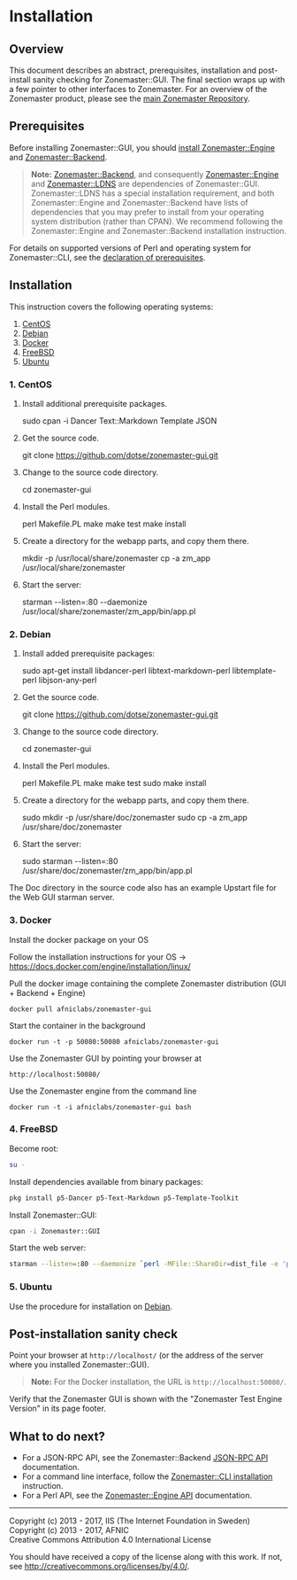 # Installation

## Overview

This document describes an abstract, prerequisites, installation and
post-install sanity checking for Zonemaster::GUI. The final section wraps up
with a few pointer to other interfaces to Zonemaster. For an overview of the
Zonemaster product, please see the [main Zonemaster Repository].


## Prerequisites

Before installing Zonemaster::GUI, you should [install Zonemaster::Engine][
Zonemaster::Engine installation] and [Zonemaster::Backend][Zonemaster::Backend
installation].

> **Note:** [Zonemaster::Backend], and consequently [Zonemaster::Engine] and
> [Zonemaster::LDNS] are dependencies of Zonemaster::GUI. Zonemaster::LDNS has a
> special installation requirement, and both Zonemaster::Engine and
> Zonemaster::Backend have lists of dependencies that you may prefer to
> install from your operating system distribution (rather than CPAN).
> We recommend following the Zonemaster::Engine and Zonemaster::Backend
> installation instruction.

For details on supported versions of Perl and operating system for
Zonemaster::CLI, see the [declaration of prerequisites].


## Installation

This instruction covers the following operating systems:

 1. [CentOS](#1-centos)
 2. [Debian](#2-debian)
 3. [Docker](#3-docker)
 4. [FreeBSD](#4-freebsd)
 5. [Ubuntu](#5-ubuntu)


### 1. CentOS

1) Install additional prerequisite packages.

    sudo cpan -i Dancer Text::Markdown Template JSON

2) Get the source code.

    git clone https://github.com/dotse/zonemaster-gui.git

3) Change to the source code directory.

    cd zonemaster-gui

4) Install the Perl modules.

    perl Makefile.PL
    make
    make test
    make install

5) Create a directory for the webapp parts, and copy them there.

    mkdir -p /usr/local/share/zonemaster
    cp -a zm_app /usr/local/share/zonemaster

6) Start the server:

    starman --listen=:80 --daemonize /usr/local/share/zonemaster/zm_app/bin/app.pl


### 2. Debian

1) Install added prerequisite packages:

    sudo apt-get install libdancer-perl libtext-markdown-perl libtemplate-perl libjson-any-perl

2) Get the source code.

    git clone https://github.com/dotse/zonemaster-gui.git

3) Change to the source code directory.

    cd zonemaster-gui

4) Install the Perl modules.

    perl Makefile.PL
    make
    make test
    sudo make install

5) Create a directory for the webapp parts, and copy them there.

    sudo mkdir -p /usr/share/doc/zonemaster
    sudo cp -a zm_app /usr/share/doc/zonemaster

6) Start the server:

    sudo starman --listen=:80 /usr/share/doc/zonemaster/zm_app/bin/app.pl

The Doc directory in the source code also has an example Upstart file for the Web GUI starman server.


### 3. Docker

Install the docker package on your OS

Follow the installation instructions for your OS -> https://docs.docker.com/engine/installation/linux/
	
Pull the docker image containing the complete Zonemaster distribution (GUI + Backend + Engine)

	docker pull afniclabs/zonemaster-gui

Start the container in the background

	docker run -t -p 50080:50080 afniclabs/zonemaster-gui
	
Use the Zonemaster GUI by pointing your browser at

	http://localhost:50080/
	
Use the Zonemaster engine from the command line

	docker run -t -i afniclabs/zonemaster-gui bash
	

### 4. FreeBSD

Become root:

```sh
su -
```

Install dependencies available from binary packages:

```sh
pkg install p5-Dancer p5-Text-Markdown p5-Template-Toolkit
```

Install Zonemaster::GUI:

```sh
cpan -i Zonemaster::GUI
```

Start the web server:

```sh
starman --listen=:80 --daemonize `perl -MFile::ShareDir=dist_file -e 'print dist_file("Zonemaster-GUI", "bin/app.pl")'`
```


### 5. Ubuntu

Use the procedure for installation on [Debian](#2-debian).


## Post-installation sanity check

Point your browser at `http://localhost/` (or the address of the server where
you installed Zonemaster::GUI).

> **Note:** For the Docker installation, the URL is `http://localhost:50080/`.

Verify that the Zonemaster GUI is shown with the "Zonemaster Test Engine
Version" in its page footer.


## What to do next?

 * For a JSON-RPC API, see the Zonemaster::Backend [JSON-RPC API] documentation.
 * For a command line interface, follow the [Zonemaster::CLI installation] instruction.
 * For a Perl API, see the [Zonemaster::Engine API] documentation.

-------

[Declaration of prerequisites]: https://github.com/dotse/zonemaster/blob/master/README.md#prerequisites
[JSON-RPC API]: https://github.com/dotse/zonemaster-backend/blob/master/docs/API.md
[Main Zonemaster repository]: https://github.com/dotse/zonemaster/blob/master/README.md
[Zonemaster::Backend installation]: https://github.com/dotse/zonemaster-backend/blob/master/docs/Installation.md
[Zonemaster::Backend]: https://github.com/dotse/zonemaster-backend/blob/master/README.md
[Zonemaster::CLI installation]: https://github.com/dotse/zonemaster-cli/blob/master/docs/Installation.md
[Zonemaster::Engine API]: http://search.cpan.org/%7Eznmstr/Zonemaster-Engine/lib/Zonemaster/Engine/Overview.pod
[Zonemaster::Engine installation]: https://github.com/dotse/zonemaster-engine/blob/master/docs/Installation.md
[Zonemaster::Engine]: https://github.com/dotse/zonemaster-engine/blob/master/README.md
[Zonemaster::LDNS]: https://github.com/dotse/zonemaster-ldns/blob/master/README.md

Copyright (c) 2013 - 2017, IIS (The Internet Foundation in Sweden) \
Copyright (c) 2013 - 2017, AFNIC \
Creative Commons Attribution 4.0 International License

You should have received a copy of the license along with this
work.  If not, see <http://creativecommons.org/licenses/by/4.0/>.
